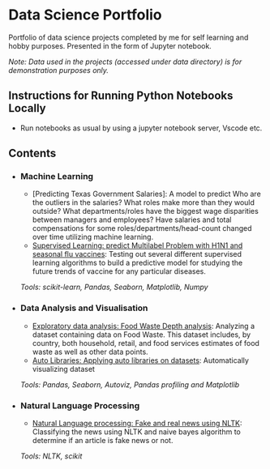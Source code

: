 # Data Science Portfolio
Portfolio of data science projects completed by me for self learning and hobby purposes. Presented in the form of Jupyter notebook.

_Note: Data used in the projects (accessed under data directory) is for demonstration purposes only._

## Instructions for Running Python Notebooks Locally
* Run notebooks as usual by using a jupyter notebook server, Vscode etc.

## Contents

- ### Machine Learning

	- [Predicting Texas Government Salaries]: A model to predict Who are the outliers in the salaries? What roles make more than they would outside? What departments/roles have the biggest wage disparities between managers and employees? Have salaries and total compensations for some roles/departments/head-count changed over time utilizing machine learning.
	- [Supervised Learning: predict Multilabel Problem with H1N1 and seasonal flu vaccines](https://github.com/AbhiG-06/data-science-portfolio/blob/main/multi-label-vaccine-prediction.ipynb): Testing out several different supervised learning algorithms to build a predictive model for studying the future trends of vaccine for any particular diseases.

   _Tools: scikit-learn, Pandas, Seaborn, Matplotlib, Numpy_
  
- ### Data Analysis and Visualisation
 
	- [Exploratory data analysis: Food Waste Depth analysis](https://github.com/AbhiG-06/data-science-portfolio/blob/main/auto-eda-food-waste-data.ipynb): Analyzing a dataset containing data on Food Waste. This dataset includes, by country, both household, retail, and food services estimates of food waste as well as other data points.
	- [Auto Libraries: Applying auto libraries on datasets](https://github.com/AbhiG-06/data-science-portfolio/blob/main/auto-eda-using-pandas-profiling-sweetviz-autoviz.ipynb): Automatically visualizing dataset

  _Tools: Pandas, Seaborn, Autoviz, Pandas profiling and Matplotlib_ 
  
- ### Natural Language Processing

	- [Natural Language processing: Fake and real news using NLTK](https://github.com/AbhiG-06/data-science-portfolio/blob/main/fake-real-news-prediction.ipynb):  Classifying the news using NLTK and naive bayes algorithm to determine if an article is fake news or not.

	_Tools: NLTK, scikit_ 
